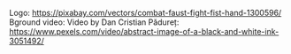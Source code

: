 Logo: https://pixabay.com/vectors/combat-faust-fight-fist-hand-1300596/
Bground video: Video by Dan Cristian Pădureț: https://www.pexels.com/video/abstract-image-of-a-black-and-white-ink-3051492/